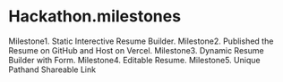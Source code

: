 # Hackathon.milestones

Milestone1. Static Interective Resume Builder.
Milestone2. Published the Resume on GitHub and Host on Vercel.
Milestone3. Dynamic Resume Builder with Form.
Milestone4. Editable Resume.
Milestone5. Unique Pathand Shareable Link 
